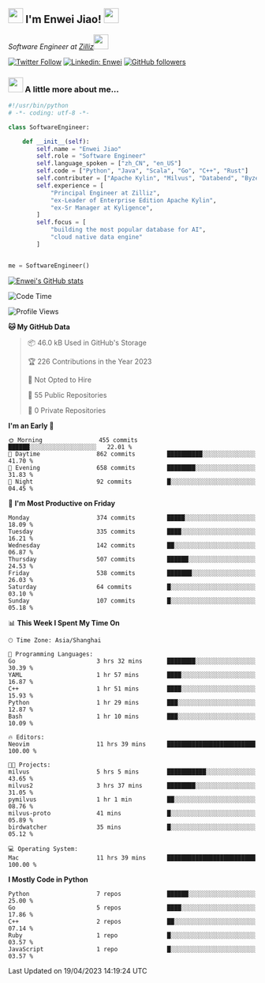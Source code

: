 <h2><img src="https://emojis.slackmojis.com/emojis/images/1531849430/4246/blob-sunglasses.gif?1531849430" width="30"/> I'm  Enwei Jiao! <img src="https://media.giphy.com/media/juBt25nT1KGys/giphy.gif" width=30> </h2>
<!-- <img align='right' src="https://media.giphy.com/media/M9gbBd9nbDrOTu1Mqx/giphy.gif" width="230"> -->
<p><em>Software Engineer at <a href="https://zilliz.com/">Zilliz</a><img src="https://media.giphy.com/media/WUlplcMpOCEmTGBtBW/giphy.gif" width="30"></em></p>

[![Twitter Follow](https://img.shields.io/twitter/follow/misteranmol?label=Follow)](https://twitter.com/intent/follow?screen_name=EnweiJiao)
[![Linkedin: Enwei](https://img.shields.io/badge/-enwei-blue?style=&logo=Linkedin&logoColor=white&link=https://www.linkedin.com/in/enwei-jiao-41192a97)](https://www.linkedin.com/in/enwei-jiao-41192a97/)
[![GitHub followers](https://img.shields.io/github/followers/jiaoew1991?label=Follow&style=social)](https://github.com/jiaoew1991)


### <img src="https://media.giphy.com/media/VgCDAzcKvsR6OM0uWg/giphy.gif" width="30"> A little more about me...  

```python
#!/usr/bin/python
# -*- coding: utf-8 -*-

class SoftwareEngineer:

    def __init__(self):
        self.name = "Enwei Jiao"
        self.role = "Software Engineer"
        self.language_spoken = ["zh_CN", "en_US"]
        self.code = ["Python", "Java", "Scala", "Go", "C++", "Rust"]
        self.contributer = ["Apache Kylin", "Milvus", "Databend", "Byzer-Lang"]
        self.experience = [
            "Principal Engineer at Zilliz",
            "ex-Leader of Enterprise Edition Apache Kylin",
            "ex-Sr Manager at Kyligence",
        ]
        self.focus = [
            "building the most popular database for AI",
            "cloud native data engine"
        ]


me = SoftwareEngineer()
```

[![Enwei's GitHub stats](https://github-readme-stats.vercel.app/api?username=jiaoew1991&count_private=true&show_icons=true)](https://github.com/jiaoew1991/jiaoew1991)

<!-- [![Top Langs](https://github-readme-stats.vercel.app/api/top-langs/?username=jiaoew1991&layout=compact)](https://github.com/jiaoew1991/jiaoew1991) -->

<!--START_SECTION:waka-->
![Code Time](http://img.shields.io/badge/Code%20Time-635%20hrs%2053%20mins-blue)

![Profile Views](http://img.shields.io/badge/Profile%20Views-0-blue)

**🐱 My GitHub Data** 

> 📦 46.0 kB Used in GitHub's Storage 
 > 
> 🏆 226 Contributions in the Year 2023
 > 
> 🚫 Not Opted to Hire
 > 
> 📜 55 Public Repositories 
 > 
> 🔑 0 Private Repositories 
 > 
**I'm an Early 🐤** 

```text
🌞 Morning                455 commits         ██████░░░░░░░░░░░░░░░░░░░   22.01 % 
🌆 Daytime                862 commits         ██████████░░░░░░░░░░░░░░░   41.70 % 
🌃 Evening                658 commits         ████████░░░░░░░░░░░░░░░░░   31.83 % 
🌙 Night                  92 commits          █░░░░░░░░░░░░░░░░░░░░░░░░   04.45 % 
```
📅 **I'm Most Productive on Friday** 

```text
Monday                   374 commits         █████░░░░░░░░░░░░░░░░░░░░   18.09 % 
Tuesday                  335 commits         ████░░░░░░░░░░░░░░░░░░░░░   16.21 % 
Wednesday                142 commits         ██░░░░░░░░░░░░░░░░░░░░░░░   06.87 % 
Thursday                 507 commits         ██████░░░░░░░░░░░░░░░░░░░   24.53 % 
Friday                   538 commits         ███████░░░░░░░░░░░░░░░░░░   26.03 % 
Saturday                 64 commits          █░░░░░░░░░░░░░░░░░░░░░░░░   03.10 % 
Sunday                   107 commits         █░░░░░░░░░░░░░░░░░░░░░░░░   05.18 % 
```


📊 **This Week I Spent My Time On** 

```text
🕑︎ Time Zone: Asia/Shanghai

💬 Programming Languages: 
Go                       3 hrs 32 mins       ████████░░░░░░░░░░░░░░░░░   30.39 % 
YAML                     1 hr 57 mins        ████░░░░░░░░░░░░░░░░░░░░░   16.87 % 
C++                      1 hr 51 mins        ████░░░░░░░░░░░░░░░░░░░░░   15.93 % 
Python                   1 hr 29 mins        ███░░░░░░░░░░░░░░░░░░░░░░   12.87 % 
Bash                     1 hr 10 mins        ███░░░░░░░░░░░░░░░░░░░░░░   10.09 % 

🔥 Editors: 
Neovim                   11 hrs 39 mins      █████████████████████████   100.00 % 

🐱‍💻 Projects: 
milvus                   5 hrs 5 mins        ███████████░░░░░░░░░░░░░░   43.65 % 
milvus2                  3 hrs 37 mins       ████████░░░░░░░░░░░░░░░░░   31.05 % 
pymilvus                 1 hr 1 min          ██░░░░░░░░░░░░░░░░░░░░░░░   08.76 % 
milvus-proto             41 mins             █░░░░░░░░░░░░░░░░░░░░░░░░   05.89 % 
birdwatcher              35 mins             █░░░░░░░░░░░░░░░░░░░░░░░░   05.12 % 

💻 Operating System: 
Mac                      11 hrs 39 mins      █████████████████████████   100.00 % 
```

**I Mostly Code in Python** 

```text
Python                   7 repos             ██████░░░░░░░░░░░░░░░░░░░   25.00 % 
Go                       5 repos             ████░░░░░░░░░░░░░░░░░░░░░   17.86 % 
C++                      2 repos             ██░░░░░░░░░░░░░░░░░░░░░░░   07.14 % 
Ruby                     1 repo              █░░░░░░░░░░░░░░░░░░░░░░░░   03.57 % 
JavaScript               1 repo              █░░░░░░░░░░░░░░░░░░░░░░░░   03.57 % 
```




 Last Updated on 19/04/2023 14:19:24 UTC
<!--END_SECTION:waka-->
